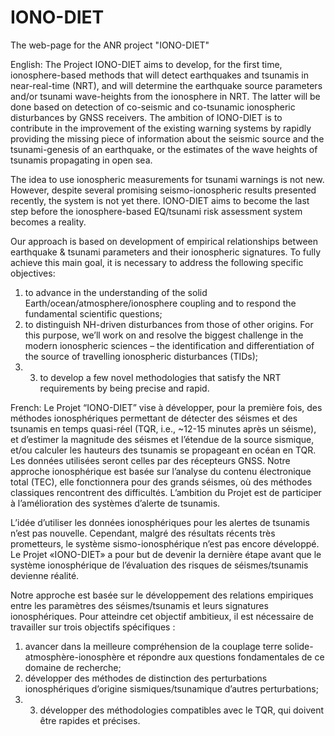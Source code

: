 # IONO-DIET

The web-page for the ANR project "IONO-DIET"

English:
The Project IONO-DIET aims to develop, for the first time, ionosphere-based methods that will detect earthquakes and tsunamis in near-real-time (NRT), and will determine the earthquake source parameters and/or tsunami wave-heights from the ionosphere in NRT. The latter will be done based on detection of co-seismic and co-tsunamic ionospheric disturbances by GNSS receivers. The ambition of IONO-DIET is to contribute in the improvement of the existing warning systems by rapidly providing the missing piece of information about the seismic source and the tsunami-genesis of an earthquake, or the estimates of the wave heights of tsunamis propagating in open sea.

The idea to use ionospheric measurements for tsunami warnings is not new. However, despite several promising seismo-ionospheric results presented recently, the system is not yet there. IONO-DIET aims to become the last step before the ionosphere-based EQ/tsunami risk assessment system becomes a reality.

Our approach is based on development of empirical relationships between earthquake & tsunami parameters and their ionospheric signatures. To fully achieve this main goal, it is necessary to address the following specific objectives: 
1) to advance in the understanding of the solid Earth/ocean/atmosphere/ionosphere coupling and to respond the fundamental scientific questions;
2) to distinguish NH-driven disturbances from those of other origins. For this purpose, we’ll work on and resolve the biggest challenge in the modern ionospheric sciences – the identification and differentiation of the source of travelling ionospheric disturbances (TIDs);
3) 3) to develop a few novel methodologies that satisfy the NRT requirements by being precise and rapid.

French:
Le Projet “IONO-DIET” vise à développer, pour la première fois, des méthodes ionosphériques permettant de détecter des séismes et des tsunamis en temps quasi-réel (TQR, i.e., ~12-15 minutes après un séisme), et d’estimer la magnitude des séismes et l’étendue de la source sismique, et/ou calculer les hauteurs des tsunamis se propageant en océan en TQR. Les données utilisées seront celles par des récepteurs GNSS. Notre approche ionosphérique est basée sur l’analyse du contenu électronique total (TEC), elle fonctionnera pour des grands séismes, où des méthodes classiques rencontrent des difficultés. L’ambition du Projet est de participer à l’amélioration des systèmes d’alerte de tsunamis.

L’idée d’utiliser les données ionosphériques pour les alertes de tsunamis n’est pas nouvelle. Cependant, malgré des résultats récents très prometteurs, le système sismo-ionosphérique n’est pas encore développé. Le Projet «IONO-DIET» a pour but de devenir la dernière étape avant que le système ionosphérique de l’évaluation des risques de séismes/tsunamis devienne réalité.

Notre approche est basée sur le développement des relations empiriques entre les paramètres des séismes/tsunamis et leurs signatures ionosphériques. Pour atteindre cet objectif ambitieux, il est nécessaire de travailler sur trois objectifs spécifiques : 
1) avancer dans la meilleure compréhension de la couplage terre solide-atmosphère-ionosphère et répondre aux questions fondamentales de ce domaine de recherche;
2) développer des méthodes de distinction des perturbations ionosphériques d’origine sismiques/tsunamique d’autres perturbations;
3) 3) développer des méthodologies compatibles avec le TQR, qui doivent être rapides et précises.
